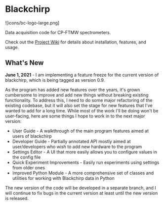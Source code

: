 # Blackchirp

![icons/bc-logo-large.png]

Data acquisition code for CP-FTMW spectrometers.

Check out the [Project Wiki](https://github.com/kncrabtree/blackchirp/wiki) for details about installation, features, and usage.

## What's New

**June 1, 2021** - I am implementing a feature freeze for the current version of blackchirp, which is being tagged as version 0.9.

As the program has added new features over the years, it's grown cumbersome to improve and add new things without breaking existing functionality. To address this, I need to do some major refactoring of the existing codebase, but it will also set the stage for new features that I've wanted to add for a long time. While most of the work I'll be doing won't be user-facing, here are some things I hope to work in to the next major version:

- User Guide - A walkthrough of the main program features aimed at users of blackchirp
- Developer Guide - Partially annotated API mostly aimed at user/developers who wish to add new hardware to the program
- Settings Editor - A UI that more easily allows you to configure values in the config file
- Quick Experiment Improvements - Easily run experiments using settings from older ones
- Improved Python Module - A more comprehensive set of classes and utilities for working with Blackchirp data in Python

The new version of the code will be developed in a separate branch, and I will continue to fix bugs in the current version at least until the new version is released.






